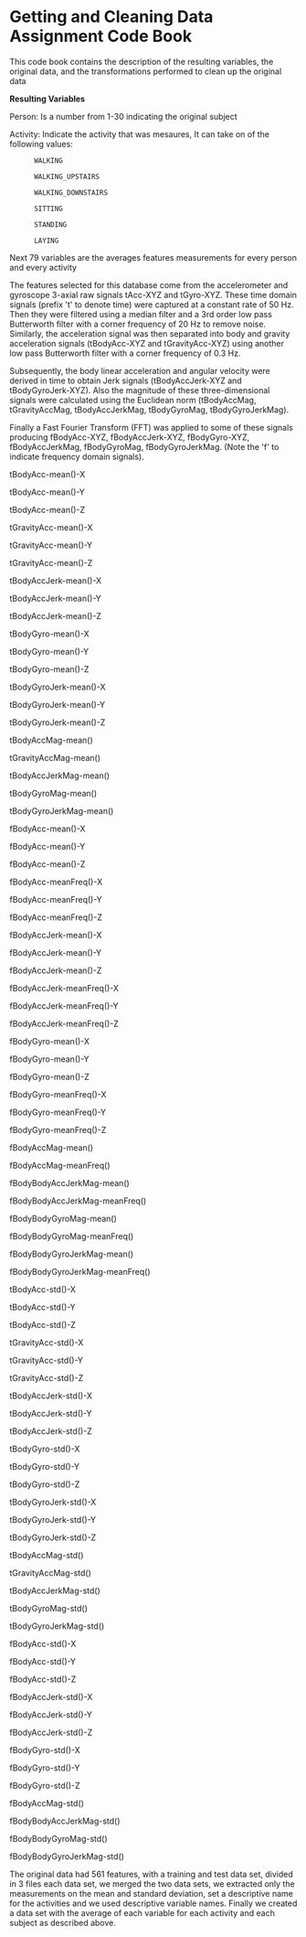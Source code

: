 # Getting and Cleaning Data Assignment Code Book

This code book contains the description of the resulting variables, the original data, and the transformations performed to clean up the original data 



**Resulting Variables**


Person:     Is a number from 1-30 indicating the original subject

Activity:   Indicate the activity that was mesaures, It can take on of the following values:

		  WALKING
		  
		  WALKING_UPSTAIRS
	
		  WALKING_DOWNSTAIRS

		  SITTING

		  STANDING

		  LAYING



Next 79 variables are the averages features measurements for every person and every activity

The features selected for this database come from the accelerometer and gyroscope 3-axial raw signals tAcc-XYZ and tGyro-XYZ. These time domain signals (prefix 't' to denote time) were captured at a constant rate of 50 Hz. Then they were filtered using a median filter and a 3rd order low pass Butterworth filter with a corner frequency of 20 Hz to remove noise. Similarly, the acceleration signal was then separated into body and gravity acceleration signals (tBodyAcc-XYZ and tGravityAcc-XYZ) using another low pass Butterworth filter with a corner frequency of 0.3 Hz. 

Subsequently, the body linear acceleration and angular velocity were derived in time to obtain Jerk signals (tBodyAccJerk-XYZ and tBodyGyroJerk-XYZ). Also the magnitude of these three-dimensional signals were calculated using the Euclidean norm (tBodyAccMag, tGravityAccMag, tBodyAccJerkMag, tBodyGyroMag, tBodyGyroJerkMag). 

Finally a Fast Fourier Transform (FFT) was applied to some of these signals producing fBodyAcc-XYZ, fBodyAccJerk-XYZ, fBodyGyro-XYZ, fBodyAccJerkMag, fBodyGyroMag, fBodyGyroJerkMag. (Note the 'f' to indicate frequency domain signals). 


tBodyAcc-mean()-X

tBodyAcc-mean()-Y              

tBodyAcc-mean()-Z



tGravityAcc-mean()-X

tGravityAcc-mean()-Y

tGravityAcc-mean()-Z           


tBodyAccJerk-mean()-X

tBodyAccJerk-mean()-Y

tBodyAccJerk-mean()-Z

tBodyGyro-mean()-X             

tBodyGyro-mean()-Y

tBodyGyro-mean()-Z

tBodyGyroJerk-mean()-X

tBodyGyroJerk-mean()-Y

tBodyGyroJerk-mean()-Z

tBodyAccMag-mean()

tGravityAccMag-mean()

tBodyAccJerkMag-mean()

tBodyGyroMag-mean()

tBodyGyroJerkMag-mean()

fBodyAcc-mean()-X

fBodyAcc-mean()-Y

fBodyAcc-mean()-Z

fBodyAcc-meanFreq()-X

fBodyAcc-meanFreq()-Y

fBodyAcc-meanFreq()-Z

fBodyAccJerk-mean()-X

fBodyAccJerk-mean()-Y

fBodyAccJerk-mean()-Z

fBodyAccJerk-meanFreq()-X

fBodyAccJerk-meanFreq()-Y

fBodyAccJerk-meanFreq()-Z

fBodyGyro-mean()-X

fBodyGyro-mean()-Y

fBodyGyro-mean()-Z

fBodyGyro-meanFreq()-X

fBodyGyro-meanFreq()-Y

fBodyGyro-meanFreq()-Z
         
fBodyAccMag-mean()

fBodyAccMag-meanFreq()

fBodyBodyAccJerkMag-mean()

fBodyBodyAccJerkMag-meanFreq()

fBodyBodyGyroMag-mean()

fBodyBodyGyroMag-meanFreq()

fBodyBodyGyroJerkMag-mean()

fBodyBodyGyroJerkMag-meanFreq()

tBodyAcc-std()-X

tBodyAcc-std()-Y

tBodyAcc-std()-Z

tGravityAcc-std()-X

tGravityAcc-std()-Y

tGravityAcc-std()-Z

tBodyAccJerk-std()-X

tBodyAccJerk-std()-Y

tBodyAccJerk-std()-Z


tBodyGyro-std()-X

tBodyGyro-std()-Y

tBodyGyro-std()-Z


tBodyGyroJerk-std()-X

tBodyGyroJerk-std()-Y

tBodyGyroJerk-std()-Z


tBodyAccMag-std()

tGravityAccMag-std()

tBodyAccJerkMag-std()

tBodyGyroMag-std()

tBodyGyroJerkMag-std()


fBodyAcc-std()-X

fBodyAcc-std()-Y

fBodyAcc-std()-Z


fBodyAccJerk-std()-X

fBodyAccJerk-std()-Y

fBodyAccJerk-std()-Z


fBodyGyro-std()-X

fBodyGyro-std()-Y

fBodyGyro-std()-Z


fBodyAccMag-std()

fBodyBodyAccJerkMag-std()

fBodyBodyGyroMag-std()

fBodyBodyGyroJerkMag-std()



The original data had 561 features, with a training and test data set, divided in 3 files each data set, 
we merged the two data sets,  we extracted only the measurements on the mean and standard deviation, 
set a descriptive name for the activities and we used descriptive variable names.
Finally we created a data set with the average of each variable for each activity and each subject as described above.







